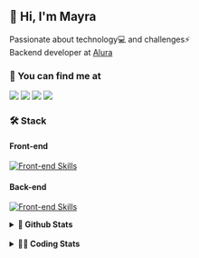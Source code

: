 ## 👋 Hi, I'm Mayra

Passionate about technology💻 and challenges⚡  
Backend developer at [Alura](https://www.alura.com.br)   

### 💬 You can find me at

<a href="https://mayra.dev" target="_blank" rel="noopener"><img src="https://img.shields.io/badge/-mayra.dev-005FED?style=flat&logo=Google-chrome&logoColor=white"/></a>
<a href="https://linkedin.com/in/mayraamaral" target="_blank" rel="noopener"><img src="https://img.shields.io/badge/-/mayraamaral-0077B5?style=flat&logo=Linkedin&logoColor=white"/></a>
<a href="mailto:mayra@mayra.dev" target="_blank" rel="noopener"><img src="https://img.shields.io/badge/-mayra@mayra.dev-D14836?style=flat&logo=Gmail&logoColor=white"/></a>
<a href="" target="_blank" rel="noopener"><img src="https://img.shields.io/badge/-mayraamaral-7289DA?style=flat&logo=Discord&logoColor=white"/></a>

### 🛠️ Stack
#### Front-end

[![Front-end Skills](https://skillicons.dev/icons?i=react,next,angular,redux,styledcomponents,html,css,sass,js,ts,figma)](https://skillicons.dev)
#### Back-end

[![Front-end Skills](https://skillicons.dev/icons?i=java,spring,hibernate,aws,idea,postgres,mysql,git,linux,bash,nodejs,docker,kubernetes,jenkins)](https://skillicons.dev)


<details>
    <summary><strong>📌 Github Stats</strong></summary>
    <br />
    <div align="center">
        <table>
      <td><img height="160em" src="https://github-readme-stats.vercel.app/api?username=mayraamaral&show_icons=true&theme=algolia&hide_border=true&hide=stars&count_private=true" alt="Readme stats"></td>
      <td><img height="160em" src="https://github-readme-stats.vercel.app/api/top-langs/?username=mayraamaral&&layout=compact&&theme=algolia&hide_border=true&langs_count=6" alt="Language stats"></td>
       </table>
  </div> 
    

  <p align="center">
    <img src="https://github-readme-streak-stats.herokuapp.com?user=mayraamaral&theme=dark&hide_border=true&date_format=j%20M%5B%20Y%5D&locale=pt-br&background=050F2C&ring=0195DD&fire=23AA7D&currStreakLabel=23AA7D" alt="Streak stats">
  </p> 
</details>

<br />

<details>
  <summary><strong>👩‍💻 Coding Stats</strong></summary>
  <br />
  
  <!--START_SECTION:waka-->
![Code Time](http://img.shields.io/badge/Code%20Time-660%20hrs%2011%20mins-blue)

**🐱 My GitHub Data** 

> 📦 588.2 kB Used in GitHub's Storage 
 > 
> 🏆 984 Contributions in the Year 2024
 > 
> 🚫 Not Opted to Hire
 > 
> 📜 62 Public Repositories 
 > 
> 🔑 33 Private Repositories 
 > 
**I'm an Early 🐤** 

```text
🌞 Morning                10779 commits       ██████░░░░░░░░░░░░░░░░░░░   23.21 % 
🌆 Daytime                29767 commits       ████████████████░░░░░░░░░   64.10 % 
🌃 Evening                5619 commits        ███░░░░░░░░░░░░░░░░░░░░░░   12.10 % 
🌙 Night                  277 commits         ░░░░░░░░░░░░░░░░░░░░░░░░░   00.60 % 
```
📅 **I'm Most Productive on Wednesday** 

```text
Monday                   7650 commits        ████░░░░░░░░░░░░░░░░░░░░░   16.47 % 
Tuesday                  5554 commits        ███░░░░░░░░░░░░░░░░░░░░░░   11.96 % 
Wednesday                16062 commits       █████████░░░░░░░░░░░░░░░░   34.59 % 
Thursday                 10197 commits       █████░░░░░░░░░░░░░░░░░░░░   21.96 % 
Friday                   6256 commits        ███░░░░░░░░░░░░░░░░░░░░░░   13.47 % 
Saturday                 304 commits         ░░░░░░░░░░░░░░░░░░░░░░░░░   00.65 % 
Sunday                   419 commits         ░░░░░░░░░░░░░░░░░░░░░░░░░   00.90 % 
```


📊 **This Week I Spent My Time On** 

```text
🕑︎ Time Zone: America/Sao_Paulo

💬 Programming Languages: 
Java                     2 hrs 38 mins       █████████████░░░░░░░░░░░░   50.12 % 
SQL                      1 hr 14 mins        ██████░░░░░░░░░░░░░░░░░░░   23.46 % 
JSP                      22 mins             ██░░░░░░░░░░░░░░░░░░░░░░░   07.24 % 
CSS                      18 mins             █░░░░░░░░░░░░░░░░░░░░░░░░   05.69 % 
Properties               17 mins             █░░░░░░░░░░░░░░░░░░░░░░░░   05.41 % 

🔥 Editors: 
IntelliJ IDEA            5 hrs 2 mins        ████████████████████████░   95.46 % 
VS Code                  14 mins             █░░░░░░░░░░░░░░░░░░░░░░░░   04.54 % 

💻 Operating System: 
Linux                    5 hrs 16 mins       █████████████████████████   100.00 % 
```

**I Mostly Code in Java** 

```text
Java                     123 repos           ███████░░░░░░░░░░░░░░░░░░   27.89 % 
JavaScript               101 repos           ██████░░░░░░░░░░░░░░░░░░░   22.90 % 
TypeScript               83 repos            █████░░░░░░░░░░░░░░░░░░░░   18.82 % 
Python                   2 repos             ░░░░░░░░░░░░░░░░░░░░░░░░░   00.45 % 
Dockerfile               1 repo              ░░░░░░░░░░░░░░░░░░░░░░░░░   00.23 % 
```




 Last Updated on 17/12/2024 19:23:05 UTC
<!--END_SECTION:waka-->

</details>
